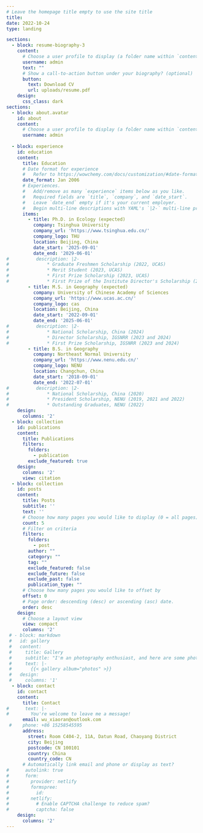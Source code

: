 ```yaml
---
# Leave the homepage title empty to use the site title
title:
date: 2022-10-24
type: landing

sections:
  - block: resume-biography-3
    content:
      # Choose a user profile to display (a folder name within `content/authors/`)
      username: admin
      text: ""
      # Show a call-to-action button under your biography? (optional)
      button:
        text: Download CV
        url: uploads/resume.pdf
    design:
      css_class: dark
sections:
  - block: about.avatar
    id: about
    content:
      # Choose a user profile to display (a folder name within `content/authors/`)
      username: admin
    
  - block: experience
    id: education
    content:
      title: Education
      # Date format for experience
      #   Refer to https://wowchemy.com/docs/customization/#date-format
      date_format: Jan 2006
      # Experiences.
      #   Add/remove as many `experience` items below as you like.
      #   Required fields are `title`, `company`, and `date_start`.
      #   Leave `date_end` empty if it's your current employer.
      #   Begin multi-line descriptions with YAML's `|2-` multi-line prefix.
      items:
        - title: Ph.D. in Ecology (expected)
          company: Tsinghua University
          company_url: 'https://www.tsinghua.edu.cn/'
          company_logo: THU
          location: Beijing, China
          date_start: '2025-09-01'
          date_end: '2029-06-01'
#          description: |2-
#              * Graduate Freshmen Scholarship (2022, UCAS)
#              * Merit Student (2023, UCAS)
#              * First Prize Scholarship (2023, UCAS)
#              * First Prize of the Institute Director's Scholarship (2023, CAS)
        - title: M.S. in Geography (expected)
          company: University of Chinese Academy of Sciences
          company_url: 'https://www.ucas.ac.cn/'
          company_logo: cas
          location: Beijing, China
          date_start: '2022-09-01'
          date_end: '2025-06-01'
#          description: |2-
#              * National Scholarship, China (2024)
#              * Director Scholarship, IGSNRR (2023 and 2024)
#              * First Prize Scholarship, IGSNRR (2023 and 2024)
        - title: B.S. in Geography
          company: Northeast Normal University
          company_url: 'https://www.nenu.edu.cn/'
          company_logo: NENU
          location: Changchun, China
          date_start: '2018-09-01'
          date_end: '2022-07-01'
#          description: |2-
#              * National Scholarship, China (2020)
#              * President Scholarship, NENU (2019, 2021 and 2022)
#              * Outstanding Graduates, NENU (2022)
    design:
      columns: '2'
  - block: collection
    id: publications
    content:
      title: Publications
      filters:
        folders:
          - publication
        exclude_featured: true
    design:
      columns: '2'
      view: citation
  - block: collection
    id: posts
    content:
      title: Posts
      subtitle: ''
      text: ''
      # Choose how many pages you would like to display (0 = all pages)
      count: 5
      # Filter on criteria
      filters:
        folders:
          - post
        author: ""
        category: ""
        tag: ""
        exclude_featured: false
        exclude_future: false
        exclude_past: false
        publication_type: ""
      # Choose how many pages you would like to offset by
      offset: 0
      # Page order: descending (desc) or ascending (asc) date.
      order: desc
    design:
      # Choose a layout view
      view: compact
      columns: '2'
 # - block: markdown
 #   id: gallery
 #   content:
 #     title: Gallery
 #     subtitle: "I'm an photography enthusiast, and here are some photos I took on my trip. I hope you like them too!️️️️ ❤️❤️❤️"
 #     text: |-
 #       {{< gallery album="photos" >}}
 #   design:
 #     columns: '1'
  - block: contact
    id: contact
    content:
      title: Contact
#      text: |-
#        You're welcome to leave me a message!
      email: wu_xiaoran@outlook.com
 #    phone: +86 15258545595
      address:
        street: Room C404-2, 11A, Datun Road, Chaoyang District
        city: Beijing
        postcode: CN 100101
        country: China
        country_code: CN
      # Automatically link email and phone or display as text?
#      autolink: true
#      form:
#        provider: netlify
#        formspree:
#          id:
#        netlify:
#          # Enable CAPTCHA challenge to reduce spam?
#          captcha: false
    design:
      columns: '2'
---
```

